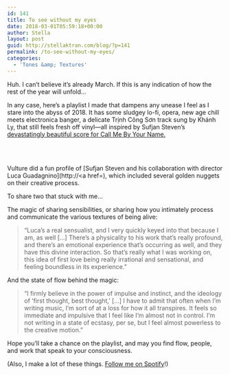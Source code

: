 ```yaml
---
id: 141
title: To see without my eyes
date: 2018-03-01T05:59:18+00:00
author: Stella
layout: post
guid: http://stellaktran.com/blog/?p=141
permalink: /to-see-without-my-eyes/
categories:
  - 'Tones &amp; Textures'
---
```

Huh. I can&#8217;t believe it&#8217;s already March. If this is any indication of how the rest of the year will unfold&#8230;

In any case, here&#8217;s a playlist I made that dampens any unease I feel as I stare into the abyss of 2018. It has some sludgey lo-fi, opera, new age chill meets electronica banger, a delicate Trịnh Công Sơn track sung by Khánh Ly, that still feels fresh off vinyl—all inspired by Sufjan Steven&#8217;s [devastatingly beautiful score for Call Me By Your Name.](https://consequenceofsound.net/2017/11/sufjan-stevens-shares-stirring-score-for-coming-of-age-drama-call-me-by-your-name-stream-download/)

<center>
  <br />
</center>&nbsp;

Vulture did a fun profile of [Sufjan Steven and his collaboration with director Luca Guadagnino](http://<a href=), which included several golden nuggets on their creative process.

To share two that stuck with me&#8230;

The magic of sharing sensibilities, or sharing how you intimately process and communicate the various textures of being alive:

> “Luca’s a real sensualist, and I very quickly keyed into that because I am, as well [&#8230;] There’s a physicality to his work that’s really profound, and there’s an emotional experience that’s occurring as well, and they have this divine interaction. So that’s really what I was working on, this idea of first love being really irrational and sensational, and feeling boundless in its experience.”

And the state of flow behind the magic:

> “I firmly believe in the power of impulse and instinct, and the ideology of ‘first thought, best thought,’ [&#8230;] I have to admit that often when I’m writing music, I’m sort of at a loss for how it all transpires. It feels so immediate and impulsive that I feel like I’m almost not in control. I’m not writing in a state of ecstasy, per se, but I feel almost powerless to the creative motion.”

Hope you&#8217;ll take a chance on the playlist, and may you find flow, people, and work that speak to your consciousness.

(Also, I make a lot of these things. [Follow me on Spotify](https://open.spotify.com/user/122333622?si=iPHqI3zMR1K6gp2vduOV3w)!)